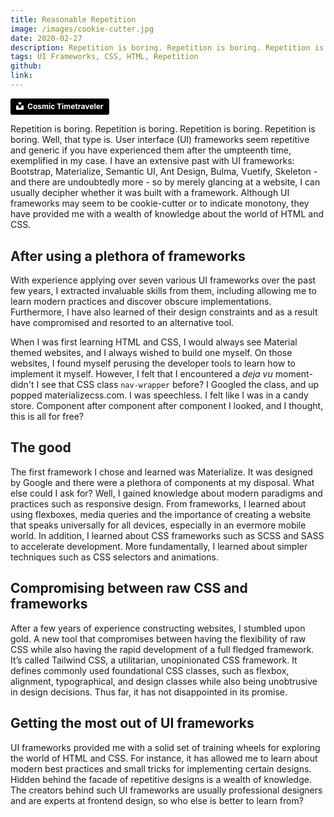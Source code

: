 ```yaml
---
title: Reasonable Repetition
image: /images/cookie-cutter.jpg
date: 2020-02-27
description: Repetition is boring. Repetition is boring. Repetition is boring.
tags: UI Frameworks, CSS, HTML, Repetition
github:
link:
---
```


<a style="background-color:black;color:white;text-decoration:none;padding:4px 6px;font-family:-apple-system, BlinkMacSystemFont, &quot;San Francisco&quot;, &quot;Helvetica Neue&quot;, Helvetica, Ubuntu, Roboto, Noto, &quot;Segoe UI&quot;, Arial, sans-serif;font-size:12px;font-weight:bold;line-height:1.2;display:inline-block;border-radius:3px" href="https://unsplash.com/@cosmictimetraveler?utm_medium=referral&amp;utm_campaign=photographer-credit&amp;utm_content=creditBadge" target="_blank" rel="noopener noreferrer"><span style="display:inline-block;padding:2px 3px"><svg xmlns="http://www.w3.org/2000/svg" style="height:12px;width:auto;position:relative;vertical-align:middle;top:-2px;fill:white" viewBox="0 0 32 32"><path d="M10 9V0h12v9H10zm12 5h10v18H0V14h10v9h12v-9z"></path></svg></span><span style="display:inline-block;padding:2px 3px">Cosmic Timetraveler</span></a>

Repetition is boring. Repetition is boring. Repetition is boring. Repetition is boring. Well, that type is. User interface (UI) frameworks seem repetitive and generic if you have experienced them after the umpteenth time, exemplified in my case. I have an extensive past with UI frameworks: Bootstrap, Materialize, Semantic UI, Ant Design, Bulma, Vuetify, Skeleton - and there are undoubtedly more - so by merely glancing at a website, I can usually decipher whether it was built with a framework. Although UI frameworks may seem to be cookie-cutter or to indicate monotony, they have provided me with a wealth of knowledge about the world of HTML and CSS.

## After using a plethora of frameworks

With experience applying over seven various UI frameworks over the past few years, I extracted invaluable skills from them, including allowing me to learn modern practices and discover obscure implementations. Furthermore, I have also learned of their design constraints and as a result have compromised and resorted to an alternative tool.

When I was first learning HTML and CSS, I would always see Material themed websites, and I always wished to build one myself. On those websites, I found myself perusing the developer tools to learn how to implement it myself. However, I felt that I encountered a *deja vu* moment- didn't I see that CSS class `nav-wrapper` before? I Googled the class, and up popped materializecss.com. I was speechless. I felt like I was in a candy store. Component after component after component I looked, and I thought, this is all for free?

## The good

The first framework I chose and learned was Materialize. It was designed by Google and there were a plethora of components at my disposal. What else could I ask for? Well, I gained knowledge about modern paradigms and practices such as responsive design. From frameworks, I learned about using flexboxes, media queries and the importance of creating a website that speaks universally for all devices, especially in an evermore mobile world. In addition, I learned about CSS frameworks such as SCSS and SASS to accelerate development. More fundamentally, I learned about simpler techniques such as CSS selectors and animations.

## Compromising between raw CSS and frameworks

After a few years of experience constructing websites, I stumbled upon gold. A new tool that compromises between having the flexibility of raw CSS while also having the rapid development of a full fledged framework. It’s called Tailwind CSS, a utilitarian, unopinionated CSS framework. It defines commonly used foundational CSS classes, such as flexbox, alignment, typographical, and design classes while also being unobtrusive in design decisions.  Thus far, it has not disappointed in its promise.

## Getting the most out of UI frameworks

UI frameworks provided me with a solid set of training wheels for exploring the world of HTML and CSS. For instance, it has allowed me to learn about modern best practices and small tricks for implementing certain designs. Hidden behind the facade of repetitive designs is a wealth of knowledge. The creators behind such UI frameworks are usually professional designers and are experts at frontend design, so who else is better to learn from?
